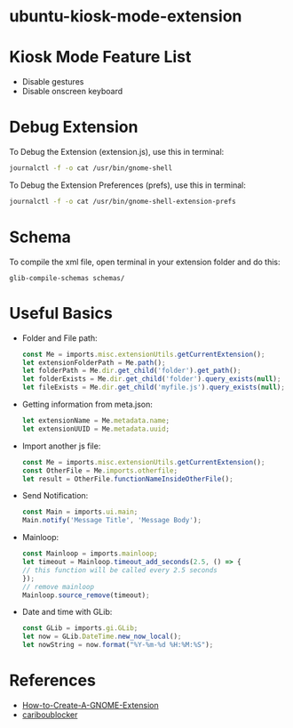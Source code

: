 # ubuntu-kiosk-mode-extension

# Kiosk Mode Feature List
- Disable gestures
- Disable onscreen keyboard

# Debug Extension
To Debug the Extension (extension.js), use this in terminal:
```bash
journalctl -f -o cat /usr/bin/gnome-shell
```

To Debug the Extension Preferences (prefs), use this in terminal:
```bash
journalctl -f -o cat /usr/bin/gnome-shell-extension-prefs
```

# Schema
To compile the xml file, open terminal in your extension folder and do this:
```
glib-compile-schemas schemas/
```

# Useful Basics
- Folder and File path:
    ```javascript
    const Me = imports.misc.extensionUtils.getCurrentExtension();
    let extensionFolderPath = Me.path();
    let folderPath = Me.dir.get_child('folder').get_path();
    let folderExists = Me.dir.get_child('folder').query_exists(null);
    let fileExists = Me.dir.get_child('myfile.js').query_exists(null);
    ```
- Getting information from meta.json:
    ```javascript
    let extensionName = Me.metadata.name;
    let extensionUUID = Me.metadata.uuid;
    ```
- Import another js file:
    ```javascript
    const Me = imports.misc.extensionUtils.getCurrentExtension();
    const OtherFile = Me.imports.otherfile;
    let result = OtherFile.functionNameInsideOtherFile();
    ```
- Send Notification:
    ```javascript
    const Main = imports.ui.main;
    Main.notify('Message Title', 'Message Body');
    ```
- Mainloop:
    ```javascript
    const Mainloop = imports.mainloop;
    let timeout = Mainloop.timeout_add_seconds(2.5, () => {
    // this function will be called every 2.5 seconds
    });
    // remove mainloop
    Mainloop.source_remove(timeout);
    ```
- Date and time with GLib:
    ```javascript
    const GLib = imports.gi.GLib;
    let now = GLib.DateTime.new_now_local();
    let nowString = now.format("%Y-%m-%d %H:%M:%S");
    ```

# References
- [How-to-Create-A-GNOME-Extension](https://www.codeproject.com/Articles/5271677/How-to-Create-A-GNOME-Extension)
- [cariboublocker](https://github.com/lxylxy123456/cariboublocker)